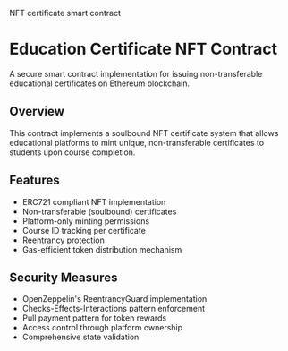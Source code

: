 NFT certificate smart contract 

# Education Certificate NFT Contract
A secure smart contract implementation for issuing non-transferable educational certificates on Ethereum blockchain.


## Overview
This contract implements a soulbound NFT certificate system that allows educational platforms to mint unique, non-transferable certificates to students upon course completion.


## Features
- ERC721 compliant NFT implementation
- Non-transferable (soulbound) certificates
- Platform-only minting permissions
- Course ID tracking per certificate
- Reentrancy protection
- Gas-efficient token distribution mechanism


## Security Measures
- OpenZeppelin's ReentrancyGuard implementation
- Checks-Effects-Interactions pattern enforcement
- Pull payment pattern for token rewards
- Access control through platform ownership
- Comprehensive state validation
